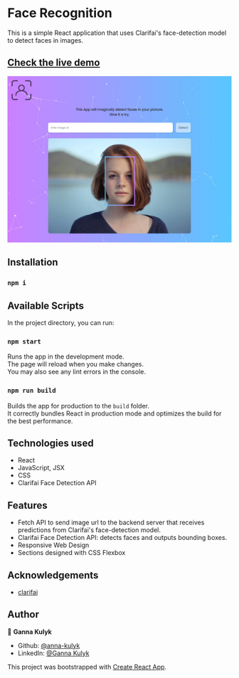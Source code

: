 # Face Recognition

This is a simple React application that uses Clarifai's face-detection model to detect faces in images.

## [Check the live demo]()

![Screenshot](https://raw.githubusercontent.com/anna-kulyk/face-recognition/master/src/assets/facerec.jpg)

## Installation

### `npm i`

## Available Scripts

In the project directory, you can run:

### `npm start`

Runs the app in the development mode.\
The page will reload when you make changes.\
You may also see any lint errors in the console.

### `npm run build`

Builds the app for production to the `build` folder.\
It correctly bundles React in production mode and optimizes the build for the best performance.

## Technologies used

- React
- JavaScript, JSX
- CSS
- Clarifai Face Detection API

## Features

- Fetch API to send image url to the backend server that receives predictions from Clarifai's face-detection model.
- Clarifai Face Detection API: detects faces and outputs bounding boxes.
- Responsive Web Design
- Sections designed with CSS Flexbox

## Acknowledgements

- [clarifai](https://www.clarifai.com/)

## Author

👤 **Ganna Kulyk**

- Github: [@anna-kulyk](https://github.com/anna-kulyk)
- LinkedIn: [@Ganna Kulyk](https://linkedin.com/in/ganna-kulyk-b90273252)

This project was bootstrapped with [Create React App](https://github.com/facebook/create-react-app).
